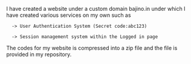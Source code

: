 I have created a website under a custom domain bajino.in under which I have created various services on my own such as
     
      -> User Authentication System (Secret code:abc123)
      
      -> Session management system within the Logged in page
      
The codes for my website is compressed into a zip file and the file is provided in my repository.
